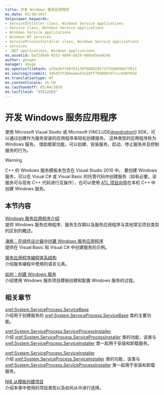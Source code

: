 ```yaml
---
title: 开发 Windows 服务应用程序
ms.date: 03/30/2017
helpviewer_keywords:
- ServiceInstaller class, Windows Service applications
- Service class, Windows Service applications
- Windows Service applications
- Windows NT services
- ServiceProcessInstaller class, Windows Service applications
- services
- .NET applications, Windows applications
ms.assetid: ba72d648-9553-4849-b829-069ad5ea014b
author: ghogen
manager: douge
ms.openlocfilehash: af6e4bf7697b3139f6809295737fdd0d90b7f013
ms.sourcegitcommit: 3d5d33f384eeba41b2dff79d096f47ccc8d8f03d
ms.translationtype: HT
ms.contentlocale: zh-CN
ms.lasthandoff: 05/04/2018
ms.locfileid: "33512263"
---
```

# <a name="developing-windows-service-applications"></a>开发 Windows 服务应用程序
使用 Microsoft Visual Studio 或 Microsoft [!INCLUDE[dnprdnshort](../../../includes/dnprdnshort-md.md)] SDK，可以通过创建作为服务安装的应用程序来轻松创建服务。 这种类型的应用程序称为 Windows 服务。 借助框架功能，可以创建、安装服务，启动、停止服务并及控制服务的行为。  
  
> [!WARNING]
>  C++ 的 Windows 服务模板未包含在 Visual Studio 2010 中。 要创建 Windows 服务，可以在 Visual C# 或 Visual Basic 的托管代码中创建服务（如有必要，该服务可与现有 C++ 代码进行互操作），也可以使用 [ATL 项目向导](/cpp/atl/reference/atl-project-wizard)在本机 C++ 中创建 Windows 服务。  
  
## <a name="in-this-section"></a>本节内容  
 [Windows 服务应用程序介绍](../../../docs/framework/windows-services/introduction-to-windows-service-applications.md)  
 提供 Windows 服务应用程序、服务生存期以及服务应用程序与其他常见项目类型的区别的概述。  
  
 [演练：在组件设计器中创建 Windows 服务应用程序](../../../docs/framework/windows-services/walkthrough-creating-a-windows-service-application-in-the-component-designer.md)  
 提供在 Visual Basic 和 Visual C# 中创建服务的示例。  
  
 [服务应用程序编程体系结构](../../../docs/framework/windows-services/service-application-programming-architecture.md)  
 介绍服务编程中使用的语言元素。  
  
 [如何：创建 Windows 服务](../../../docs/framework/windows-services/how-to-create-windows-services.md)  
 介绍使用 Windows 服务项目模板创建和配置 Windows 服务的过程。  
  
## <a name="related-sections"></a>相关章节  
 <xref:System.ServiceProcess.ServiceBase>  
 介绍用于创建服务的 <xref:System.ServiceProcess.ServiceBase> 类的主要功能。  
  
 <xref:System.ServiceProcess.ServiceProcessInstaller>  
 介绍 <xref:System.ServiceProcess.ServiceProcessInstaller> 类的功能，该类与 <xref:System.ServiceProcess.ServiceInstaller> 类一起用于安装和卸载服务。  
  
 <xref:System.ServiceProcess.ServiceInstaller>  
 介绍 <xref:System.ServiceProcess.ServiceInstaller> 类的功能，该类与 <xref:System.ServiceProcess.ServiceProcessInstaller> 类一起用于安装和卸载服务。  
  
 [NIB 从模板创建项目](http://msdn.microsoft.com/library/7c36d86a-6b79-4480-8228-0f925f1204b2)  
 介绍本章中使用的项目类型以及如何从中进行选择。
